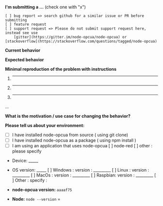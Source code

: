 <!--
IF YOU DON'T FILL OUT THE FOLLOWING INFORMATION WE MIGHT CLOSE YOUR ISSUE WITHOUT INVESTIGATING
-->

**I'm submitting a ...**  (check one with "x")
```
[ ] bug report => search github for a similar issue or PR before submitting
[ ] feature request
[ ] support request => Please do not submit support request here, instead see use
    [gitter](https://gitter.im/node-opcua/node-opcua) or [stackoverflow](https://stackoverflow.com/questions/tagged/node-opcua)
```

**Current behavior**
<!-- Describe how the bug manifests. -->

**Expected behavior**
<!-- Describe what the behavior would be without the bug. -->

**Minimal reproduction of the problem with instructions**
<!--
If the current behavior is a bug or you can illustrate your feature request better with an example, 
please provide the *STEPS TO REPRODUCE* and if possible a *MINIMAL DEMO* of the problem.
-->
  1. ________________
  2. ________________
  3. ________________
  ...
  
**What is the motivation / use case for changing the behavior?**
<!-- Describe the motivation or the concrete use case -->

**Please tell us about your environment:**
<!-- Operating system, opcua server or client type, package manager,  equipment , vendor info -->


  * [ ] I have installed node-opcua from source ( using git clone)
  * [ ] I have installed node-opcua as a package ( using npm install )
  * [ ] I am using an application that uses node-opcua 
        [ ] node-red
        [ ] other : please specify 
        
  * Device: _____
  * OS version: _____
    [ ] Windows : version : _________
    [ ] Linux   : version : _________
    [ ] MacOs   : version : _________
    [ ] Raspbian: version : _________
    [ ] Other   : specify :
    
    
* **node-opcua version:** `aaaaf75`
<!-- Check which is the hash of the last commit from node-opcua that you have locally -->

* **Node:** `node --version` =
